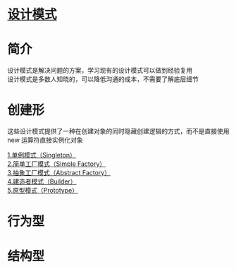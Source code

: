 [设计模式](https://github.com/ChinesePowerful/gof23)
=======

# 简介

设计模式是解决问题的方案，学习现有的设计模式可以做到经验复用
<br>
设计模式是多数人知晓的，可以降低沟通的成本，不需要了解底层细节

# 创建形
这些设计模式提供了一种在创建对象的同时隐藏创建逻辑的方式，而不是直接使用 new 运算符直接实例化对象

[1.单例模式（Singleton）](https://github.com/ChinesePowerful/gof23)
<br>
[2.简单工厂模式（Simple Factory）](https://github.com/ChinesePowerful/gof23)
<br>
[3.抽象工厂模式（Abstract Factory）](https://github.com/ChinesePowerful/gof23)
<br>
[4.建造者模式（Builder）](https://github.com/ChinesePowerful/gof23)
<br>
[5.原型模式（Prototype）](https://github.com/ChinesePowerful/gof23)

# 行为型

# 结构型